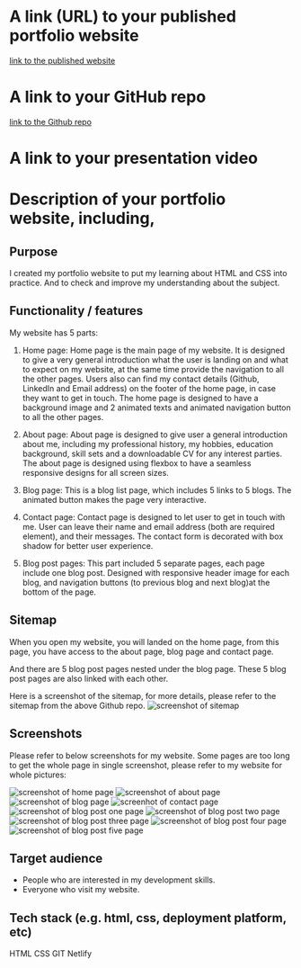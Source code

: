 # A link (URL) to your published portfolio website
[link to the published website](https://creative-pudding-7fdeab.netlify.app/)

# A link to your GitHub repo
[link to the Github repo](https://github.com/noramiao/CoderA_T1A2)

# A link to your presentation video

# Description of your portfolio website, including,
## Purpose

  I created my portfolio website to put my learning about HTML and CSS into practice. And to check and improve my understanding about the subject.

## Functionality / features
  
  My website has 5 parts:
  
1. Home page: Home page is the main page of my website. It is designed to give a very general introduction what the user is landing on and what to expect on my website, at the same time provide the navigation to all the other pages. Users also can find my contact details (Github, LinkedIn and Email address) on the footer of the home page, in case they want to get in touch. The home page is designed to have a background image and 2 animated texts and animated navigation button to all the other pages. 

2. About page: About page is designed to give user a general introduction about me, including my professional history, my hobbies, education background, skill sets and a downloadable CV for any interest parties. The about page is designed using flexbox to have a seamless responsive designs for all screen sizes.  

3.  Blog page: This is a blog list page, which includes 5 links to 5 blogs. The animated button makes the page very interactive. 

4.  Contact page: Contact page is designed to let user to get in touch with me. User can leave their name and email address (both are required element), and their messages. The contact form is decorated with box shadow for better user experience.

5.  Blog post pages: This part included 5 separate pages, each page include one blog post. Designed with responsive header image for each blog, and navigation buttons (to previous blog and next blog)at the bottom of the page.


## Sitemap

When you open my website, you will landed on the home page, from this page, you have access to the about page, blog page and contact page. 

And there are 5 blog post pages nested under the blog page. These 5 blog post pages are also linked with each other. 

Here is a screenshot of the sitemap, for more details, please refer to the sitemap from the above Github repo.
![screenshot of sitemap](./Sitemap_screenshot.png)


## Screenshots

Please refer to below screenshots for my website. Some pages are too long to get the whole page in single screenshot, please refer to my website for whole pictures:

![screenshot of home page](./website%20screenshots/home_page.png)
![screenshot of about page](./website%20screenshots/about_page.png)
![screenshot of blog page](./website%20screenshots/blog_page.png)
![screenhot of contact page](./website%20screenshots/contact_page.png)
![screenshot of blog post one page](./website%20screenshots/blog_post_one.png)
![screenshot of blog post two page](./website%20screenshots/blog_post_two.png)
![screenshot of blog post three page](./website%20screenshots/blog_post_three.png)
![screenshot of blog post four page](./website%20screenshots/blog_post_four.png)
![screenshot of blog post five page](./website%20screenshots/blog%20_post_five.png)

## Target audience
* People who are interested in my development skills.
* Everyone who visit my website. 

## Tech stack (e.g. html, css, deployment platform, etc)
HTML CSS GIT Netlify
